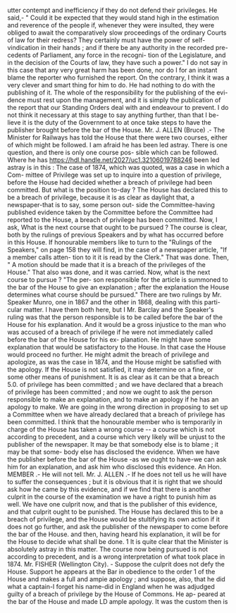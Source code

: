 utter contempt and inefficiency if they do not defend their privileges. He said,- " Could it be expected that they would stand high in the estimation and reverence of the people if, whenever they were insulted, they were obliged to await the comparatively slow proceedings of the ordinary Courts of law for their redress? They certainly must have the power of self-vindication in their hands ; and if there be any authority in the recorded pre- cedents of Parliament, any force in the recogni- tion of the Legislature, and in the decision of the Courts of law, they have such a power." I do not say in this case that any very great harm has been done, nor do I for an instant blame the reporter who furnished the report. On the contrary, I think it was a very clever and smart thing for him to do. He had nothing to do with the publishing of it. The whole of the responsibility for the publishing of the evi- dence must rest upon the management, and it is simply the publication of the report that our Standing Orders deal with and endeavour to prevent. I do not think it necessary at this stage to say anything further, than that I be- lieve it is the duty of the Government to at once take steps to have the publisher brought before the bar of the House. Mr. J. ALLEN (Bruce) .- The Minister for Railways has told the House that there were two courses, either of which might be followed. I am afraid he has been led astray. There is one question, and there is only one course pos- sible which can be followed. Where he has https://hdl.handle.net/2027/uc1.32106019788246 been led astray is in this : The case of 1874, which was quoted, was a case in which a Com- mittee of Privilege was set up to inquire into a question of privilege, before the House had decided whether a breach of privilege had been committed. But what is the position to-day ? The House has declared this to be a breach of privilege, because it is as clear as daylight that, a newspaper-that is to say, some person out- side the Committee-having published evidence taken by the Committee before the Committee had reported to the House, a breach of privilege has been committed. Now, I ask, What is the next course that ought to be pursued ? The course is clear, both by the rulings of previous Speakers and by what has occurred before in this House. If honourable members like to turn to the "Rulings of the Speakers," on page 158 they will find, in the case of a newspaper article, "If a member calls atten- tion to it it is read by the Clerk." That was done. Then, " A motion should be made that it is a breach of the privileges of the House." That also was done, and it was carried. Now, what is the next course to pursue ? "The per- son responsible for the article is summoned to the bar of the House to give an explanation ; after the explanation the House determines what course should be pursued." There are two rulings by Mr. Speaker Munro, one in 1867 and the other in 1868, dealing with this parti- cular matter. I have them both here, but I Mr. Barclay and the Speaker's ruling was that the person responsible is to be called before the bar of the House for his explanation. And it would be a gross injustice to the man who was accused of a breach of privilege if he were not immediately called before the bar of the House for his ex- planation. He might have some explanation that would be satisfactory to the House. In that case the House would proceed no further. He might admit the breach of privilege and apologize, as was the case in 1874, and the House might be satisfied with the apology. If the House is not satisfied, it may determine on a fine, or some other means of punishment. It is as clear as it can be that a breach 5.0. of privilege has been committed ; and we have declared that a breach of privilege has been committed ; and now we ought to ask the person responsible to make an explanation, and to make an apology if he has an apology to make. We are going in the wrong direction in proposing to set up a Committee when we have already declared that a breach of privilege has been committed. I think that the honourable member who is temporarily in charge of the House has taken a wrong course -- a course which is not according to precedent, and a course which very likely will be unjust to the publisher of the newspaper. It may be that somebody else is to blame ; it may be that some- body else has disclosed the evidence. When we have the publisher before the bar of the House -as we ought to have-we can ask him for an explanation, and ask him who disclosed this evidence. An Hon. MEMBER .- He will not tell. Mr. J. ALLEN .- If he does not tell us he will have to suffer the consequences ; but it is obvious that it is right that we should ask how he came by this evidence, and if we find that there is another culprit in the course of the examination we have a right to punish him as well. We have one culprit now, and that is the publisher of this evidence, and that culprit ought to be punished. The House has declared this to be a breach of privilege, and the House <!-- PageHeader="1" --> would be stultifying its own action if it does not go further, and ask the publisher of the newspaper to come before the bar of the House. and then, having heard his explanation, it will be for the House to decide what shall be done. 1 It is quite clear that the Minister is absolutely astray in this matter. The course now being pursued is not according to precedent, and is a wrong interpretation of what took place in 1874. Mr. FISHER (Wellington City). - Suppose the culprit does not defy the House. Support he appears at the Bar in obedience to the order 1 of the House and makes a full and ampie apology ; and suppose, also, that he did what a captain-I forget his name-did in England when he was adjudged guilty of a breach of privilege by the House of Commons. He ap- peared at the bar of the House and made LD ample apology. It was the custom then is 